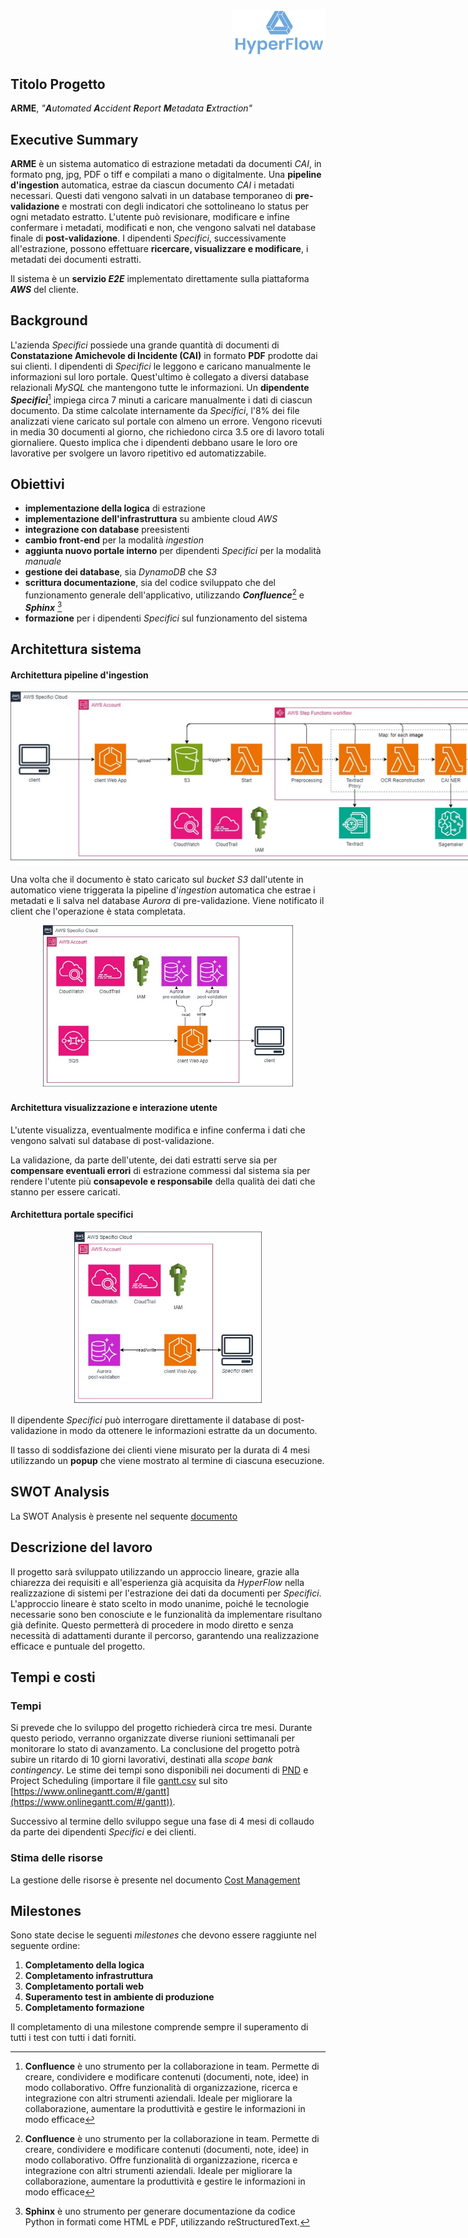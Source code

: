 <p style="text-align: right;">
  <img src="https://github.com/Lorenzo-Gardini/Project-Management/blob/main/report/images/hyperflow_logo.png?raw=true" alt="Logo" style="width: 150px;"/>
</p>

## Titolo Progetto
**ARME**, _"**A**utomated **A**ccident **R**eport **M**etadata **E**xtraction"_

## Executive Summary

**ARME** è un sistema automatico di estrazione metadati da documenti _CAI_, in formato png, jpg, PDF o tiff e compilati a mano o digitalmente. Una **pipeline d'ingestion** automatica, estrae da ciascun documento _CAI_ i metadati necessari. Questi dati vengono salvati in un database temporaneo di **pre-validazione** e mostrati con degli indicatori che sottolineano lo status per ogni metadato estratto. L'utente può revisionare, modificare e infine confermare i metadati, modificati e non, che vengono salvati nel database finale di **post-validazione**. I dipendenti _Specifici_, successivamente all'estrazione, possono effettuare **ricercare, visualizzare e modificare**, i metadati dei documenti estratti. 

Il sistema è un **servizio _E2E_** implementato direttamente sulla piattaforma **_AWS_** del cliente.


## Background
L'azienda _Specifici_ possiede una grande quantità di documenti di **Constatazione Amichevole di Incidente (CAI)** in formato **PDF** prodotte dai sui clienti. I dipendenti di _Specifici_ le leggono e caricano manualmente le informazioni sul loro portale. Quest'ultimo è collegato a diversi database relazionali _MySQL_ che mantengono tutte le informazioni. Un **dipendente _Specifici_**[^1] impiega circa 7 minuti a caricare manualmente i dati di ciascun documento. Da stime calcolate internamente da _Specifici_, l'8% dei file analizzati viene caricato sul portale con almeno un errore. Vengono ricevuti in media 30 documenti al giorno, che richiedono circa 3.5 ore di lavoro totali giornaliere. Questo implica che i dipendenti debbano usare le loro ore lavorative per svolgere un lavoro ripetitivo ed automatizzabile.

## Obiettivi
- **implementazione della logica** di estrazione
- **implementazione dell'infrastruttura** su ambiente cloud _AWS_
- **integrazione con database** preesistenti
- **cambio front-end** per la modalità _ingestion_
- **aggiunta nuovo portale interno** per dipendenti _Specifici_ per la modalità _manuale_
- **gestione dei database**, sia _DynamoDB_ che _S3_
- **scrittura documentazione**, sia del codice sviluppato che del funzionamento generale dell'applicativo, utilizzando **_Confluence_**[^1] e **_Sphinx_** [^2]
- **formazione** per i dipendenti _Specifici_ sul funzionamento del sistema

## Architettura sistema
#### Architettura pipeline d'ingestion

<img src="https://github.com/Lorenzo-Gardini/Project-Management/blob/main/report/images/architecture_1.jpg?raw=true" alt="Ingestion Pipeline" style="max-width: 1000px; display:block; margin: 0 auto"/>


Una volta che il documento è stato caricato sul _bucket S3_ dall'utente in automatico viene triggerata la pipeline d'_ingestion_ automatica che estrae i metadati e li salva nel database _Aurora_ di pre-validazione. Viene notificato il client che l'operazione è stata completata.

<img src="https://github.com/Lorenzo-Gardini/Project-Management/blob/main/report/images/architecture_2.jpg?raw=true" alt="Validation" style="max-width: 400px; display:block; margin: 0 auto"/>

#### Architettura visualizzazione e interazione utente

L'utente visualizza, eventualmente modifica e infine conferma i dati che vengono salvati sul database di post-validazione.

La validazione, da parte dell'utente, dei dati estratti serve sia per **compensare eventuali errori** di estrazione commessi dal sistema sia per rendere l'utente più **consapevole e responsabile** della qualità dei dati che stanno per essere caricati.

#### Architettura portale specifici

<img src="https://github.com/Lorenzo-Gardini/Project-Management/blob/main/report/images/architecture_3.jpg?raw=true" alt="Specifici portal" style="max-width: 300px; display:block; margin: 0 auto"/>

Il dipendente _Specifici_ può interrogare direttamente il database di post-validazione in modo da ottenere le informazioni estratte da un documento.

Il tasso di soddisfazione dei clienti viene misurato per la durata di 4 mesi utilizzando un **popup** che viene mostrato al termine di ciascuna esecuzione.

## SWOT Analysis

La SWOT Analysis è presente nel sequente [documento](../scoping/SWOT.html)

## Descrizione del lavoro

Il progetto sarà sviluppato utilizzando un approccio lineare, grazie alla chiarezza dei requisiti e all'esperienza già acquisita da _HyperFlow_ nella realizzazione di sistemi per l'estrazione dei dati da documenti per _Specifici_. L'approccio lineare è stato scelto in modo unanime, poiché le tecnologie necessarie sono ben conosciute e le funzionalità da implementare risultano già definite. Questo permetterà di procedere in modo diretto e senza necessità di adattamenti durante il percorso, garantendo una realizzazione efficace e puntuale del progetto.

## Tempi e costi

### Tempi

Si prevede che lo sviluppo del progetto richiederà circa tre mesi. Durante questo periodo, verranno organizzate diverse riunioni settimanali per monitorare lo stato di avanzamento.
La conclusione del progetto potrà subire un ritardo di 10 giorni lavorativi, destinati alla _scope bank contingency_.
Le stime dei tempi sono disponibili nei documenti di [PND](planning/PND.html) e Project Scheduling (importare il file [gantt.csv](files/gantt.csv) sul sito [https://www.onlinegantt.com/#/gantt](https://www.onlinegantt.com/#/gantt)).

Successivo al termine dello sviluppo segue una fase di 4 mesi di collaudo da parte dei dipendenti _Specifici_ e dei clienti. 

### Stima delle risorse
La gestione delle risorse è presente nel documento [Cost Management](cost_management.html)

## Milestones
Sono state decise le seguenti _milestones_ che devono essere raggiunte nel seguente ordine:

1. **Completamento della logica**
2. **Completamento infrastruttura**
3. **Completamento portali web**
4. **Superamento test in ambiente di produzione**
5. **Completamento formazione**

Il completamento di una milestone comprende sempre il superamento di tutti i test con tutti i dati forniti.


[^1]: **Confluence** è uno strumento per la collaborazione in team. Permette di creare, condividere e modificare contenuti (documenti, note, idee) in modo collaborativo. Offre funzionalità di organizzazione, ricerca e integrazione con altri strumenti aziendali. Ideale per migliorare la collaborazione, aumentare la produttività e gestire le informazioni in modo efficace

[^2]: **Sphinx** è uno strumento per generare documentazione da codice Python in formati come HTML e PDF, utilizzando reStructuredText.